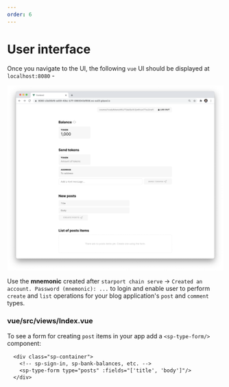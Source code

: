 ```yaml
---
order: 6
---
```


# User interface

Once you navigate to the UI, the following `vue` UI should be displayed at `localhost:8080` - 

![](./userinterface.png)

Use the **mnemonic** created after `starport chain serve` -> `Created an account. Password (mnemonic): ...` to login and enable user to perform `create` and `list` operations for your blog application's `post` and `comment` types.

### vue/src/views/Index.vue

To see a form for creating `post` items in your app add a `<sp-type-form/>` component:

```vue
  <div class="sp-container">
    <!-- sp-sign-in, sp-bank-balances, etc. -->
    <sp-type-form type="posts" :fields="['title', 'body']"/>
  </div>
```